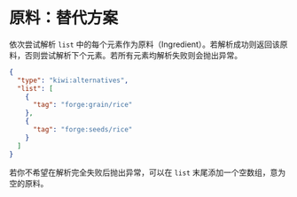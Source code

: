 # 原料：替代方案

依次尝试解析 `list` 中的每个元素作为原料（Ingredient）。若解析成功则返回该原料，否则尝试解析下个元素。若所有元素均解析失败则会抛出异常。

```json
{
  "type": "kiwi:alternatives",
  "list": [
    {
      "tag": "forge:grain/rice"
    },
    {
      "tag": "forge:seeds/rice"
    }
  ]
}
```

若你不希望在解析完全失败后抛出异常，可以在 `list` 末尾添加一个空数组，意为空的原料。
